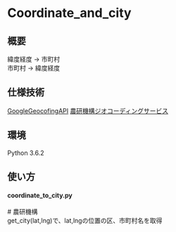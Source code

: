 # Coordinate_and_city
## 概要
緯度経度 -> 市町村  
市町村 -> 緯度経度  

## 仕様技術
[GoogleGeocofingAPI](https://developers.google.com/maps/documentation/geocoding/intro?hl=ja)
[農研機構ジオコーディングサービス](https://www.finds.jp/rgeocode/index.html.ja)

## 環境
Python 3.6.2  

## 使い方
#### coordinate_to_city.py
\# 農研機構  
get_city(lat,lng)で、lat,lngの位置の区、市町村名を取得

